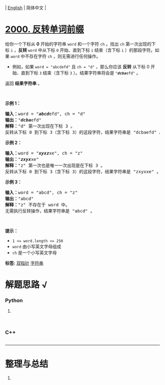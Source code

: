 | [English](README_EN.md) | 简体中文 |

# [2000. 反转单词前缀](https://leetcode.cn/problems/reverse-prefix-of-word)
<p>给你一个下标从 <strong>0</strong> 开始的字符串 <code>word</code> 和一个字符 <code>ch</code> 。找出 <code>ch</code> 第一次出现的下标 <code>i</code> ，<strong>反转 </strong><code>word</code> 中从下标 <code>0</code> 开始、直到下标 <code>i</code> 结束（含下标 <code>i</code> ）的那段字符。如果 <code>word</code> 中不存在字符 <code>ch</code> ，则无需进行任何操作。</p>

<ul>
	<li>例如，如果 <code>word = "abcdefd"</code> 且 <code>ch = "d"</code> ，那么你应该 <strong>反转</strong> 从下标 0 开始、直到下标 <code>3</code> 结束（含下标 <code>3</code> ）。结果字符串将会是 <code>"<em><strong>dcba</strong></em>efd"</code> 。</li>
</ul>

<p>返回 <strong>结果字符串</strong> 。</p>

<p>&nbsp;</p>

<p><strong>示例 1：</strong></p>

<pre><strong>输入：</strong>word = "<em><strong>abcd</strong></em>efd", ch = "d"
<strong>输出：</strong>"<em><strong>dcba</strong></em>efd"
<strong>解释：</strong>"d" 第一次出现在下标 3 。 
反转从下标 0 到下标 3（含下标 3）的这段字符，结果字符串是 "dcbaefd" 。
</pre>

<p><strong>示例 2：</strong></p>

<pre><strong>输入：</strong>word = "<em><strong>xyxz</strong></em>xe", ch = "z"
<strong>输出：</strong>"<em><strong>zxyx</strong></em>xe"
<strong>解释：</strong>"z" 第一次也是唯一一次出现是在下标 3 。
反转从下标 0 到下标 3（含下标 3）的这段字符，结果字符串是 "zxyxxe" 。
</pre>

<p><strong>示例 3：</strong></p>

<pre><strong>输入：</strong>word = "abcd", ch = "z"
<strong>输出：</strong>"abcd"
<strong>解释：</strong>"z" 不存在于 word 中。
无需执行反转操作，结果字符串是 "abcd" 。
</pre>

<p>&nbsp;</p>

<p><strong>提示：</strong></p>

<ul>
	<li><code>1 &lt;= word.length &lt;= 250</code></li>
	<li><code>word</code> 由小写英文字母组成</li>
	<li><code>ch</code> 是一个小写英文字母</li>
</ul>

**标签:**  [双指针](https://leetcode.cn/tag/two-pointers) [字符串](https://leetcode.cn/tag/string) 
# 解题思路 √

### Python

1. 

```python

```


```python

```

### C++

```cpp

```

---



# 整理与总结

1. 